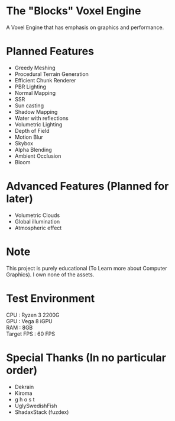 # The "Blocks" Voxel Engine
A Voxel Engine that has emphasis on graphics and performance.

# Planned Features
- Greedy Meshing
- Procedural Terrain Generation
- Efficient Chunk Renderer
- PBR Lighting
- Normal Mapping
- SSR
- Sun casting
- Shadow Mapping 
- Water with reflections
- Volumetric Lighting
- Depth of Field
- Motion Blur
- Skybox
- Alpha Blending
- Ambient Occlusion
- Bloom

# Advanced Features (Planned for later) 
- Volumetric Clouds
- Global illumination
- Atmospheric effect 

# Note 
This project is purely educational (To Learn more about Computer Graphics). I own none of the assets. </br>

# Test Environment <br>
CPU : Ryzen 3 2200G <br>
GPU : Vega 8 iGPU <br>
RAM : 8GB <br>
Target FPS : 60 FPS <br>

# Special Thanks (In no particular order)
- Dekrain
- Kiroma
- g h o s t
- UglySwedishFish
- ShadaxStack (fuzdex)

